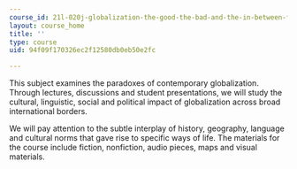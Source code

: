 ```yaml
---
course_id: 21l-020j-globalization-the-good-the-bad-and-the-in-between-fall-2016
layout: course_home
title: ''
type: course
uid: 94f09f170326ec2f12580db0eb50e2fc

---
```

This subject examines the paradoxes of contemporary globalization. Through lectures, discussions and student presentations, we will study the cultural, linguistic, social and political impact of globalization across broad international borders.

We will pay attention to the subtle interplay of history, geography, language and cultural norms that gave rise to specific ways of life. The materials for the course include fiction, nonfiction, audio pieces, maps and visual materials.
